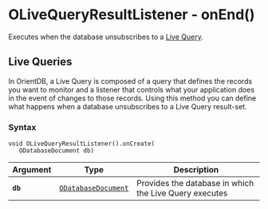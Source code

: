 
# OLiveQueryResultListener - onEnd()

Executes when the database unsubscribes to a [Live Query](../../Live-Query.md).

## Live Queries 

In OrientDB, a Live Query is composed of a query that defines the records you want to monitor and a listener that controls what your application does in the event of changes to those records.  Using this method you can define what happens when a database unsubscribes to a Live Query result-set.


### Syntax

```
void OLiveQueryResultListener().onCreate(
   ODatabaseDocument db)
```

| Argument | Type | Description |
|---|---|---|
| **`db`** | [`ODatabaseDocument`](../ODatabaseDocument.md) | Provides the database in which the Live Query executes |




